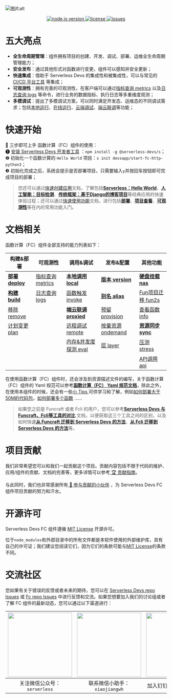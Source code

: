 ![图片alt](https://serverless-article-picture.oss-cn-hangzhou.aliyuncs.com/1635756716877_20211101085157044368.png)
<p align="center">
  <a href="https://nodejs.org/en/">
    <img src="https://img.shields.io/badge/node-%3E%3D%2010.8.0-brightgreen" alt="node.js version">
  </a>
  <a href="https://github.com/devsapp/fc/blob/master/LICENSE">
    <img src="https://img.shields.io/badge/License-MIT-green" alt="license">
  </a>
  <a href="https://github.com/devsapp/fc/issues">
    <img src="https://img.shields.io/github/issues/devsapp/fc" alt="issues">
  </a>
  </a>
</p>

# 五大亮点

- **全生命周期管理**：组件拥有项目的创建、开发、调试、部署、运维全生命周期管理能力；
- **安全发布**：通过其他形式对函数进行变更，组件可以感知并安全更新；
- **快速集成**：借助于 Serverless Devs 的集成性和被集成性，可以与常见的 [CI/CD 平台工具](https://github.com/Serverless-Devs/Serverless-Devs/blob/master/docs/zh/cicd.md) 等集成；
- **可观测性**：拥有完善的可观测性，在客户端可以通过[指标查询 metrics](docs/zh/command/metrics.md) 以及[日志查询 logs](docs/zh/command/logs.md) 等命令，进行业务的数据指标、执行日志等多重维度观测；
- **多模调试**：提出了多模调试方案，可以同时满足开发态、运维态的不同调试需求；包括[本地运行](docs/zh/command/local.md)、[在线运行](docs/zh/command/invoke.md)、[云端调试](docs/zh/command/remote.md)、[端云联调](docs/zh/command/proxied.md)等功能；

# 快速开始

🙋 三步即可上手 函数计算（FC）组件的使用：   
❶ [安装 Serverless Devs 开发者工具](https://github.com/Serverless-Devs/Serverless-Devs/blob/master/docs/zh/install.md) ：`npm install -g @serverless-devs/s`；   
❷ 初始化一个函数计算的 `Hello World` 项目：`s init devsapp/start-fc-http-python3`；      
❸ 初始化完成之后，系统会提示是否部署项目，只需要输入`y`并按回车按钮即可完成项目的部署；

> 您还可以通过[快速创建应用](docs/zh/quick_start_application.md)文档，了解包括[**Serverless：Hello World**](docs/zh/quick_start_application.md#serverlesshello-world)、[**人工智能：目标检测**](docs/zh/quick_start_application.md#人工智能目标检测)、[**传统框架：基于Django的博客项目**](docs/zh/quick_start_application.md#传统框架基于django的博客项目)等经典应用的快速体验过程；还可以通过[快速使用功能](docs/zh/quick_start_function.md)文档，进行包括[**部署**](docs/zh/quick_start_function.md#一键部署)、[**项目查看**](docs/zh/quick_start_function.md#一键部署)、[**可观测性**](docs/zh/quick_start_function.md#一键部署)等在内的常用功能入门。

# 文档相关

函数计算（FC）组件全部支持的能力列表如下：

| 构建&部署 | 可观测性 | 调用&调试 |  发布&配置  |  其他功能 |
| --- | --- | --- |--- | --- |
| [**部署 deploy**](docs/zh/command/deploy.md)   | [指标查询 metrics](docs/zh/command/metrics.md) | [**本地调用 local**](docs/zh/command/local.md)      | [**版本 version**](docs/zh/command/version.md)      | [**硬盘挂载 nas**](docs/zh/command/nas.md) | 
| [**构建 build**](docs/zh/command/build.md)     | [日志查询 logs](docs/zh/command/logs.md)       | [函数触发 invoke](docs/zh/command/invoke.md)    | [**别名 alias**](docs/zh/command/alias.md)         | [Fun项目迁移 fun2s](docs/zh/command/fun2s.md)  | 
| [移除 remove](docs/zh/command/remove.md)   |                                              | [**端云联调 proxied**](docs/zh/command/proxied.md) | [预留 provision](docs/zh/command/provision.md)   | [查看函数 info](docs/zh/command/info.md)  | 
|  [计划变更 plan](docs/zh/command/plan.md)                                        |                                              | [远程调试 remote](docs/zh/command/remote.md)    | [按量资源 ondemand](docs/zh/command/ondemand.md) |[**资源同步 sync**](docs/zh/command/sync.md)  | 
|                                          |                                              | [内存&并发度探测 eval](docs/zh/command/eval.md)  | [层 layer](docs/zh/command/layer.md) |      [压测 stress](docs/zh/command/stress.md)               | 
|                                          |                                              |   |  | [API调用 api](docs/zh/command/api.md)                     | 

在使用函数计算（FC）组件时，还会涉及到资源描述文件的编写，关于函数计算（FC）组件的 Yaml 规范可以参考[**函数计算（FC） Yaml 规范文档**](docs/zh/yaml.md)，除此之外，在使用本组件的时候，还会有一些[小 Tips ](docs/zh/tips.md) 可供学习和了解，例如[如何部署大于50M的代码包](docs/zh/tips.md#超过50M的代码包如何部署)，[如何部署多个函数](docs/zh/tips.md#如何声明部署多个函数) ......

> 如果您之前是 Funcraft 或者 Fcli 的用户，您可以参考[**Serverless Devs 与 Funcraft、Fcli等工具的对比**](docs/zh/vs_fun_fcli.md) 文档，以便获取这三个工具之间的区别，以及如何快速[**从 Funcraft 迁移到 Serverless Devs 的方法**](docs/zh/vs_fun_fcli.md#从-funcraft-迁移到-serverless-devs-的方法)、[**从 Fcli 迁移到 Serverless Devs 的方法**](docs/zh/vs_fun_fcli.md#从-fcli-迁移到-serverless-devs-的方法)等。

# 项目贡献

我们非常希望您可以和我们一起贡献这个项目。贡献内容包括不限于代码的维护、应用/组件的贡献、文档的完善等，更多详情可以参考[ 🏆 贡献指南](./CONTRIBUTING.md)。

与此同时，我们也非常感谢所有[ 👬 参与贡献的小伙伴](https://github.com/devsapp/fc/graphs/contributors) ，为 Serverless Devs FC 组件项目贡献的努力和汗水。

# 开源许可

Serverless Devs FC 组件遵循 [MIT License](./LICENSE) 开源许可。

位于`node_modules`和外部目录中的所有文件都是本软件使用的外部维护库，具有自己的许可证；我们建议您阅读它们，因为它们的条款可能与[MIT License](./LICENSE)的条款不同。

# 交流社区

您如果有关于错误的反馈或者未来的期待，您可以在 [Serverless Devs repo Issues](https://github.com/serverless-devs/serverless-devs/issues) 或 [Fc repo Issues](https://github.com/devsapp/fc/issues) 中进行反馈和交流。如果您想要加入我们的讨论组或者了解 FC 组件的最新动态，您可以通过以下渠道进行：

<p align="center">

| <img src="https://serverless-article-picture.oss-cn-hangzhou.aliyuncs.com/1635407298906_20211028074819117230.png" width="200px" > | <img src="https://serverless-article-picture.oss-cn-hangzhou.aliyuncs.com/1635407044136_20211028074404326599.png" width="200px" > | <img src="https://serverless-article-picture.oss-cn-hangzhou.aliyuncs.com/1635407252200_20211028074732517533.png" width="200px" > |
|--- | --- | --- |
| <center>关注微信公众号：`serverless`</center> | <center>联系微信小助手：`xiaojiangwh`</center> | <center>加入钉钉交流群：`33947367`</center> | 

</p>
